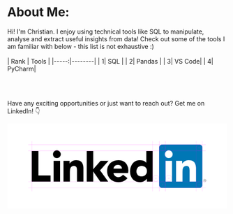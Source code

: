 # About Me:

Hi! I'm Christian. I enjoy using technical tools like SQL to manipulate, analyse and extract useful insights from data! Check out some of the tools I am familiar with below - this list is not exhaustive :)
<br>
<br>
| Rank | Tools  |
|-----:|--------|
|     1| SQL    |
|     2| Pandas |
|     3| VS Code|
|     4| PyCharm|

<br>
<br>

Have any exciting opportunities or just want to reach out? Get me on LinkedIn! &#128071;

<a href="https://www.linkedin.com/in/christian-chirtoaca/">
  <img src="logo-hero.png">
</a>
